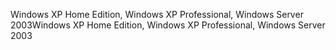 <span data-ttu-id="dfbd9-101">Windows XP Home Edition, Windows XP Professional, Windows Server 2003</span><span class="sxs-lookup"><span data-stu-id="dfbd9-101">Windows XP Home Edition, Windows XP Professional, Windows Server 2003</span></span>